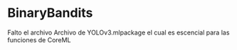 # BinaryBandits
Falto el archivo Archivo de YOLOv3.mlpackage el cual es escencial para las funciones de CoreML
